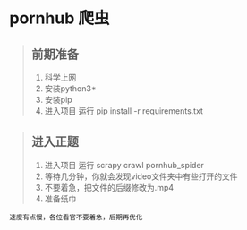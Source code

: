 # pornhub 爬虫
> ## 前期准备
> 1. 科学上网
> 2. 安装python3*
> 3. 安装pip
> 4. 进入项目 运行 pip install -r requirements.txt

> ## 进入正题
> 1. 进入项目 运行 scrapy crawl pornhub_spider
> 2. 等待几分钟，你就会发现video文件夹中有些打开的文件
> 3. 不要着急，把文件的后缀修改为.mp4
> 4. 准备纸巾

```
速度有点慢，各位看官不要着急，后期再优化
```
